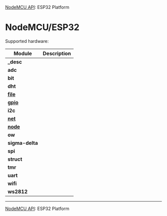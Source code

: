 [NodeMCU API](toc.md): ESP32 Platform
# NodeMCU/ESP32
Supported hardware: 

| Module | Description |
| --- | --- |
| **_desc** |  | 
| **adc** |  | 
| **bit** |  | 
| **dht** |  | 
| **[file](modules/file.md)** |  | 
| **[gpio](modules/gpio.md)** |  | 
| **i2c** |  | 
| **[net](modules/net.md)** |  | 
| **[node](modules/node.md)** |  | 
| **ow** |  | 
| **sigma-delta** |  | 
| **spi** |  | 
| **struct** |  | 
| **tmr** |  | 
| **uart** |  | 
| **wifi** |  | 
| **ws2812** |  | 

----

[NodeMCU API](toc.md): ESP32 Platform
